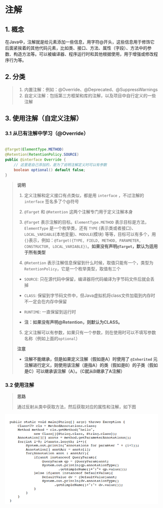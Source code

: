 
# 注解

## 1. 概念
在Java中，注解就是给元素添加一些信息，用字符@开头，这些信息用于修饰它后面紧挨着的其他代码元素，比如类、接口、方法、属性（字段）、方法中的参数、构造方法等。可以被编译器、程序运行时和其他根据使用，用于增强或修改程序行为等。

## 2. 分类
> 1. 内置注解：例如：@Override、@Deprecated、@SuppressWarnings
> 2. 自定义注解：包括第三方框架和库的注解，以及项目中自行定义的一些注解

## 3. 使用注解（自定义注解）

### 3.1 从已有注解中学习（@Override）

```java

@Target(ElementType.METHOD)
@Retention(RetentionPolicy.SOURCE)
public @interface Override {
    // 这里是自己添加的，是为了说明注解定义时可以有参数
    boolean optional() default false;
}

```

> **说明**
> 
> 1. 定义注解和定义接口有点类似，都是用 `interface` ，不过注解的`interface` 签名多了个@符号
> 
> 2. `@Target` 和 `@Retention` 这两个注解专门用于定义注解本身
> 
> 3. `@Target` 表示注解的目标。`ElementType.METHOD` 表示目标是方法，`ElementType` 是一个枚举类，还有 `TYPE` (表示类或者接口)、 `LOCAL_VARIABLE`(本地变量)、`MODULE`(模块) 等等，目标可以有多个，用`{}`表示，例如：`@Target({TYPE, FIELD, METHOD, PARAMETER, CONSTRUCTOR, LOCAL_VARIABLE})`。**如果没有声明`@Target`，默认为适用于所有类型**
> 
> 4. `@Retention` 表示注解信息保留到什么时候，取值只能有一个，类型为`RetentionPolicy`，它是一个枚举类型，取值有三个
> - `SOURCE`: 只在源代码中保留，编译器将代码编译为字节码文件后就会丢掉
> 
> - `CLASS`: 保留到字节码文件中，但Java虚拟机将class文件加载到内存时不一定会在内存中保留
> 
> - `RUNTIME`: 一直保留到运行时
> 
> - **注：如果没有声明@Retention，则默认为CLASS。**
> 
> 5. 定义注解可以有参数，如果只有一个参数，则在使用时可以不填写参数名称（例如上面的`optional`）
> 
> **注意**
> - **注解不能继承，但是如果定义注解（假如是A）时使用了 `@Inherited` 元注解进行定义，则使用该注解（是指A）的类（假如是B）的子类（假如是C）可以继承该注解（A）。（C就从B继承了A注解）**
> 

### 3.2 使用注解

> **思路**
> 
> 通过反射从类中获取方法，然后获取对应的属性和注解，如下图
> 
![这是图片](images/注解的获取.png "注解的获取")

 